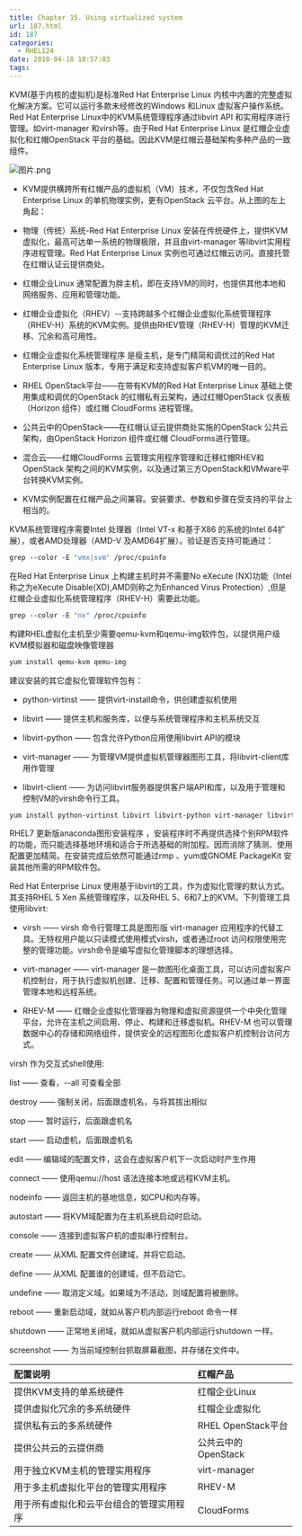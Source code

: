 ```yaml
---
title: Chapter 15. Using virtualized system
url: 187.html
id: 187
categories:
  - RHEL124
date: 2018-04-18 10:57:03
tags:
---
```


KVM(基于内核的虚拟机)是标准Red Hat Enterprise Linux 内核中内置的完整虚拟化解决方案。它可以运行多款未经修改的Windows 和Linux 虚拟客户操作系统。Red Hat Enterprise Linux中的KVM系统管理程序通过libvirt API 和实用程序进行管理。如virt-manager 和virsh等。由于Red Hat Enterprise Linux 是红帽企业虚拟化和红帽OpenStack 平台的基础。因此KVM是红帽云基础架构多种产品的一致组件。

![图片.png](1524011869875353.png)

*   KVM提供横跨所有红帽产品的虚拟机（VM）技术，不仅包含Red Hat Enterprise Linux 的单机物理实例，更有OpenStack 云平台。从上图的左上角起：

*   物理（传统）系统-Red Hat Enterprise Linux 安装在传统硬件上，提供KVM虚拟化，最高可达单一系统的物理极限，并且由virt-manager 等libvirt实用程序进程管理。Red Hat Enterprise Linux 实例也可通过红帽云访问。直接托管在红帽认证云提供商处。

*   红帽企业Linux 通常配置为胖主机，即在支持VM的同时，也提供其他本地和网络服务、应用和管理功能。

*   红帽企业虚拟化（RHEV）--支持跨越多个红帽企业虚拟化系统管理程序 （RHEV-H）系统的KVM实例。提供由RHEV管理（RHEV-H）管理的KVM迁移、冗余和高可用性。

*   红帽企业虚拟化系统管理程序 是瘦主机，是专门精简和调优过的Red Hat Enterprise Linux 版本，专用于满足和支持虚拟客户机VM的唯一目的。

*   RHEL OpenStack平台——在带有KVM的Red Hat Enterprise Linux 基础上使用集成和调优的OpenStack 的红帽私有云架构，通过红帽OpenStack 仪表板（Horizon 组件）或红帽 CloudForms 进程管理。

*   公共云中的OpenStack——在红帽认证云提供商处实施的OpenStack 公共云架构，由OpenStack Horizon 组件或红帽 CloudForms进行管理。

*   混合云——红帽CloudForms 云管理实用程序管理和迁移红帽RHEV和OpenStack 架构之间的KVM实例，以及通过第三方OpenStack和VMware平台转换KVM实例。

*   KVM实例配置在红帽产品之间兼容。安装要求、参数和步骤在受支持的平台上相当的。


KVM系统管理程序需要Intel 处理器（Intel VT-x 和基于X86 的系统的Intel 64扩展），或者AMD处理器（AMD-V 及AMD64扩展）。验证是否支持可能通过：
```sh
grep --color -E "vmx|svm" /proc/cpuinfo
```


在Red Hat Enterprise Linux 上构建主机时并不需要No eXecute (NX)功能（Intel 称之为eXecute Disable(XD),AMD则称之为Enhanced Virus Protection）,但是红帽企业虚拟化系统管理程序（RHEV-H）需要此功能。  
```sh
grep --color -E "nx" /proc/cpuinfo
```


构建RHEL虚拟化主机至少需要qemu-kvm和qemu-img软件包，以提供用户级KVM模拟器和磁盘映像管理器
```sh
yum install qemu-kvm qemu-img
```


建议安装的其它虚拟化管理软件包有：

*   python-virtinst —— 提供virt-install命令，供创建虚拟机使用

*   libvirt —— 提供主机和服务库，以便与系统管理程序和主机系统交互  

*   libvirt-python —— 包含允许Python应用使用libvirt API的模块  

*   virt-manager —— 为管理VM提供虚拟机管理器图形工具，将libvirt-client库用作管理  

*   libvirt-client —— 为访问libvirt服务器提供客户端API和库，以及用于管理和控制VM的virsh命令行工具。  

```sh
yum install python-virtinst libvirt libvirt-python virt-manager libvirt-client
```
RHEL7 更新版anaconda图形安装程序 ，安装程序时不再提供选择个别RPM软件的功能，而只能选择基地环境和适合于所选基础的附加程。因而消除了猜测、使用配置更加精简。在安装完成后依然可能通过rmp 、yum或GNOME PackageKit 安装其他所需的RPM软件包。  



Red Hat Enterprise Linux 使用基于libvirt的工具，作为虚拟化管理的默认方式。其支持RHEL 5 Xen 系统管理程序，以及RHEL 5、6和7上的KVM。下列管理工具使用libvirt:

*   virsh —— virsh 命令行管理工具是图形版 virt-manager 应用程序的代替工具。无特权用户能以只读模式使用模式virsh，或者通过root 访问权限使用完整的管理功能。virsh命令是编写虚拟化管理脚本的理想选择。

*   virt-manager —— virt-manager 是一款图形化桌面工具，可以访问虚拟客户机控制台，用于执行虚拟机创建、迁移、配置和管理任务。可以通过单一界面管理本地和远程系统。

*   RHEV-M —— 红帽企业虚拟化管理器为物理和虚拟资源提供一个中央化管理平台，允许在主机之间启用、停止、构建和迁移虚拟机。RHEV-M 也可以管理数据中心的存储和网络组件，提供安全的远程图形化虚拟客户机控制台访问方式。


virsh 作为交互式shell使用:

list —— 查看，--all 可查看全部  

destroy —— 强制关闭，后面跟虚机名，与将其拔出相似  

stop —— 暂时运行，后面跟虚机名

start —— 启动虚机，后面跟虚机名

edit —— 编辑域的配置文件，这会在虚拟客户机下一次启动时产生作用

connect —— 使用qemu://host 语法连接本地或远程KVM主机。  

nodeinfo —— 返回主机的基地信息，如CPU和内存等。  

autostart —— 将KVM域配置为在主机系统启动时启动。  

console —— 连接到虚拟客户机的虚拟串行控制台。  

create —— 从XML 配置文件创建域，并将它启动。  

define —— 从XML 配置谁的创建域，但不启动它。  

undefine —— 取消定义域。如果域为不活动，则域配置将被删除。  

reboot —— 重新启动域，就如从客户机内部运行reboot 命令一样  

shutdown —— 正常地关闭域，就如从虚拟客户机内部运行shutdown 一样。  

screenshot —— 为当前域控制台抓取屏幕截图，并存储在文件中。  



|配置说明|红帽产品|
| :-- | :-- |
|提供KVM支持的单系统硬件|红帽企业Linux  |
|提供虚拟化冗余的多系统硬件  |红帽企业虚拟化  |
|提供私有云的多系统硬件  |RHEL OpenStack平台  |
|提供公共云的云提供商  |公共云中的OpenStack  |
|用于独立KVM主机的管理实用程序  |virt-manager|
|用于多主机虚拟化平台的管理实用程序 |RHEV-M  |
|用于所有虚拟化和云平台组合的管理实用程序  |CloudForms|
